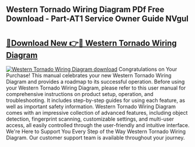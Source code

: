 ## Western Tornado Wiring Diagram PDf Free Download - Part-AT1 Service Owner Guide NVgul

# <h2><a href="http://dfh8kkb.blite.top/?on=Western+Tornado+Wiring+Diagram">🔗Download New 👉🔴 Western Tornado Wiring Diagram</a></h2>

[![Western Tornado Wiring Diagram download](https://i.imgur.com/lujVjoI.png)](http://dfh8kkb.blite.top/?on=Western+Tornado+Wiring+Diagram)
Congratulations on Your Purchase! This manual celebrates your new Western Tornado Wiring Diagram and provides a roadmap to its successful operation. Before using your Western Tornado Wiring Diagram, please refer to this user manual for comprehensive instructions on product setup, operation, and troubleshooting. It includes step-by-step guides for using each feature, as well as important safety information. Western Tornado Wiring Diagram comes with an impressive collection of advanced features, including object detection, fingerprint scanning, customizable settings, and multi-user access, all easily controlled through the user-friendly and intuitive interface. We're Here to Support You Every Step of the Way Western Tornado Wiring Diagram. Our customer support team is available throughout your journey.
